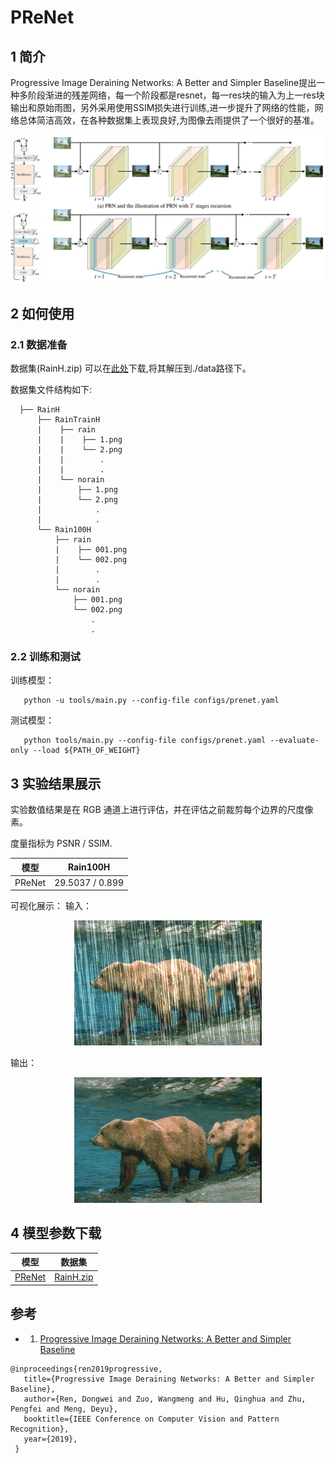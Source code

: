 # PReNet

## 1 简介
Progressive Image Deraining Networks: A Better and Simpler Baseline提出一种多阶段渐进的残差网络，每一个阶段都是resnet，每一res块的输入为上一res块输出和原始雨图，另外采用使用SSIM损失进行训练,进一步提升了网络的性能，网络总体简洁高效，在各种数据集上表现良好,为图像去雨提供了一个很好的基准。
<div align="center">
    <img src="https://github.com/simonsLiang/PReNet_paddle/blob/main/data/net.jpg" width=800">
</div>

## 2 如何使用

### 2.1 数据准备

  数据集(RainH.zip) 可以在[此处](https://pan.baidu.com/s/1_vxCatOV3sOA6Vkx1l23eA?pwd=vitu)下载,将其解压到./data路径下。

  数据集文件结构如下:

  ```
    ├── RainH
        ├── RainTrainH
        |    ├── rain
        |    |    ├── 1.png
        |    |    └── 2.png
        |    |        .
        |    |        .
        |    └── norain
        |        ├── 1.png
        |        └── 2.png
        |            .
        |            .
        └── Rain100H
            ├── rain
            |    ├── 001.png
            |    └── 002.png
            |        .
            |        .
            └── norain
                ├── 001.png
                └── 002.png
                    .
                    .
  ```

### 2.2 训练和测试


  训练模型：
  ```
     python -u tools/main.py --config-file configs/prenet.yaml
  ```

  测试模型：
  ```
     python tools/main.py --config-file configs/prenet.yaml --evaluate-only --load ${PATH_OF_WEIGHT}
  ```

## 3 实验结果展示
实验数值结果是在 RGB 通道上进行评估，并在评估之前裁剪每个边界的尺度像素。

度量指标为 PSNR / SSIM.

| 模型 | Rain100H | 
|---|---|
| PReNet  | 29.5037 / 0.899 | 

可视化展示：
输入：

<div align="center">
    <img src="https://github.com/simonsLiang/PReNet_paddle/blob/main/data/rain-001.png" width=300">
</div>

输出：

<div align="center">
    <img src="https://github.com/simonsLiang/PReNet_paddle/blob/main/data/derain-rain-001.png" width=300">
</div>

## 4 模型参数下载
| 模型 | 数据集 |
|---|---|
| [PReNet](https://paddlegan.bj.bcebos.com/models/PReNet.pdparams)  | [RainH.zip](https://pan.baidu.com/s/1_vxCatOV3sOA6Vkx1l23eA?pwd=vitu) |




## 参考

- 1. [Progressive Image Deraining Networks: A Better and Simpler Baseline](https://arxiv.org/pdf/1901.09221v3.pdf)


```
@inproceedings{ren2019progressive,
   title={Progressive Image Deraining Networks: A Better and Simpler Baseline},
   author={Ren, Dongwei and Zuo, Wangmeng and Hu, Qinghua and Zhu, Pengfei and Meng, Deyu},
   booktitle={IEEE Conference on Computer Vision and Pattern Recognition},
   year={2019},
 }
```
